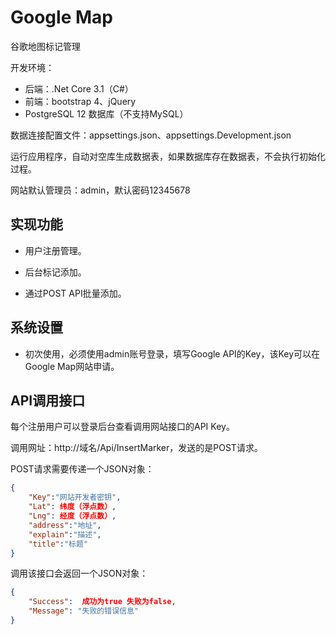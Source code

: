 # Google Map 
谷歌地图标记管理

开发环境：

- 后端：.Net Core 3.1（C#）
- 前端：bootstrap 4、jQuery
- PostgreSQL 12 数据库（不支持MySQL）

数据连接配置文件：appsettings.json、appsettings.Development.json

运行应用程序，自动对空库生成数据表，如果数据库存在数据表，不会执行初始化过程。

网站默认管理员：admin，默认密码12345678

## 实现功能

- 用户注册管理。

- 后台标记添加。

- 通过POST API批量添加。

## 系统设置

- 初次使用，必须使用admin账号登录，填写Google API的Key，该Key可以在Google Map网站申请。

## API调用接口

每个注册用户可以登录后台查看调用网站接口的API Key。

调用网址：http://域名/Api/InsertMarker，发送的是POST请求。

POST请求需要传递一个JSON对象：

```json
{
    "Key":"网站开发者密钥",
    "Lat": 纬度（浮点数）,
    "Lng": 经度（浮点数）,
    "address":"地址",
    "explain":"描述",
    "title":"标题"
}
```

调用该接口会返回一个JSON对象：

```json
{
    "Success":  成功为true 失败为false,
    "Message": "失败的错误信息"
}
```

